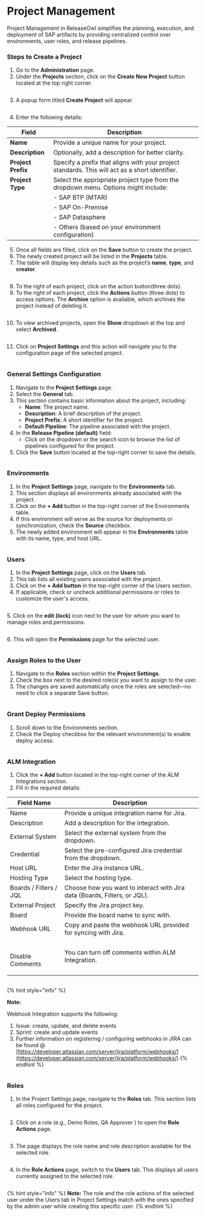 # Project Management

Project Management in ReleaseOwl simplifies the planning, execution, and deployment of SAP artifacts by providing centralized control over environments, user roles, and release pipelines.

### Steps to Create a Project

1. Go to the **Administration** page.
2. Under the **Projects** section, click on the **Create New Project** button located at the top right corner.

<figure><img src="../../.gitbook/assets/image (1175).png" alt=""><figcaption></figcaption></figure>

3. A popup form titled **Create Project** will appear.

<figure><img src="../../.gitbook/assets/image (1165).png" alt=""><figcaption></figcaption></figure>

4. Enter the following details:

| **Field**          | **Description**                                                                                |
| ------------------ | ---------------------------------------------------------------------------------------------- |
| **Name**           | Provide a unique name for your project.                                                        |
| **Description**    | Optionally, add a description for better clarity.                                              |
| **Project Prefix** | Specify a prefix that aligns with your project standards. This will act as a short identifier. |
| **Project Type**   | Select the appropriate project type from the dropdown menu. Options might include:             |
|                    | - SAP BTP (MTAR)                                                                               |
|                    | - SAP On-Premise                                                                               |
|                    | - SAP Datasphere                                                                               |
|                    | - Others (based on your environment configuration)                                             |

5. Once all fields are filled, click on the **Save** button to create the project.
6. The newly created project will be listed in the **Projects** table.
7. The table will display key details such as the project’s **name**, **type**, and **creator**.

<figure><img src="../../.gitbook/assets/image (1166).png" alt=""><figcaption></figcaption></figure>

8. To the right of each project, click on the action button(three dots).
9. To the right of each project, click the **Actions** button (three dots) to access options. The **Archive** option is available, which archives the project instead of deleting it.

<figure><img src="../../.gitbook/assets/image (3).png" alt=""><figcaption></figcaption></figure>

10. To view archived projects, open the **Show** dropdown at the top and select **Archived**.

<figure><img src="../../.gitbook/assets/image (2).png" alt=""><figcaption></figcaption></figure>

11. Click on **Project Settings** and this action will navigate you to the configuration page of the selected project.

<figure><img src="../../.gitbook/assets/image (1).png" alt=""><figcaption></figcaption></figure>

### General Settings Configuration

1. Navigate to the **Project Settings** page.
2. Select the **General** tab.
3. This section contains basic information about the project, including:
   * **Name**: The project name.
   * **Description**: A brief description of the project.
   * **Project Prefix**: A short identifier for the project.
   * **Default Pipeline**: The pipeline associated with the project.
4. In the **Release Pipeline (default)** field:
   * Click on the dropdown or the search icon to browse the list of pipelines configured for the project.
5.  Click the **Save** button located at the top-right corner to save the details.



<figure><img src="../../.gitbook/assets/image (1168).png" alt=""><figcaption></figcaption></figure>

### Environments

1. In the **Project Settings** page, navigate to the **Environments** tab.
2. This section displays all environments already associated with the project.
3. Click on the **+ Add** button in the top-right corner of the Environments table.
4. If this environment will serve as the source for deployments or synchronization, check the **Source** checkbox.
5. The newly added environment will appear in the **Environments** table with its name, type, and host URL.

<figure><img src="../../.gitbook/assets/image (1169).png" alt=""><figcaption></figcaption></figure>

### Users

1. In the **Project Settings** page, click on the **Users** tab.
2. This tab lists all existing users associated with the project.
3. &#x20;Click on the **+ Add button** in the top-right corner of the Users section.
4. &#x20;If applicable, check or uncheck additional permissions or roles to customize the user's access.

<figure><img src="../../.gitbook/assets/image (1170).png" alt=""><figcaption></figcaption></figure>

5\.  Click on the **edit (lock)** icon next to the user for whom you want to manage roles and permissions.

<figure><img src="../../.gitbook/assets/image (1172).png" alt=""><figcaption></figcaption></figure>

6\.  This will open the **Permissions** page for the selected user.

<figure><img src="../../.gitbook/assets/image (1171).png" alt=""><figcaption></figcaption></figure>

### Assign Roles to the User

1. Navigate to the **Roles** section within the **Project Settings**.
2. Check the box next to the desired role(s) you want to assign to the user.
3. The changes are saved automatically once the roles are selected—no need to click a separate Save button.

<figure><img src="../../.gitbook/assets/image (1173).png" alt=""><figcaption></figcaption></figure>

### Grant Deploy Permissions

1. Scroll down to the Environments section.
2. Check the Deploy checkbox for the relevant environment(s) to enable deploy access.

<figure><img src="../../.gitbook/assets/image (1176).png" alt=""><figcaption></figcaption></figure>

### ALM Integration

1. Click the **+ Add** button located in the top-right corner of the ALM Integrations section.
2. &#x20;Fill in the required details:

| Field Name                  | Description                                                               |
| --------------------------- | ------------------------------------------------------------------------- |
| Name                        | Provide a unique integration name for Jira.                               |
| Description                 | Add a description for the integration.                                    |
| External System             | Select the external system from the dropdown.                             |
| Credential                  | Select the pre-configured Jira credential from the dropdown.              |
| Host URL                    | Enter the Jira instance URL.                                              |
| Hosting Type                | Select the hosting type.                                                  |
| Boards / Filters / JQL      | Choose how you want to interact with Jira data (Boards, Filters, or JQL). |
| External Project            | Specify the Jira project key.                                             |
| Board                       | Provide the board name to sync with.                                      |
| Webhook URL                 | Copy and paste the webhook URL provided for syncing with Jira.            |
| <p><br>Disable Comments</p> | You can turn off comments within ALM Integration.                         |

<figure><img src="../../.gitbook/assets/image (1097).png" alt=""><figcaption></figcaption></figure>

{% hint style="info" %}


**Note:**&#x20;

Webhook Integration supports the following:

1. Issue: create, update, and delete events
2. Sprint: create and update events
3. Further information on registering / configuring webhooks in JIRA can be found @ [https://developer.atlassian.com/server/jira/platform/webhooks/](https://developer.atlassian.com/server/jira/platform/webhooks/)
{% endhint %}

<figure><img src="../../.gitbook/assets/image (186).png" alt=""><figcaption></figcaption></figure>

### Roles

1. In the Project Settings page, navigate to the **Roles** tab. This section lists all roles configured for the project.

<figure><img src="../../.gitbook/assets/image (1179).png" alt=""><figcaption></figcaption></figure>

2. Click on a role (e.g., Demo Roles, QA Approver ) to open the **Role Actions** page.&#x20;

<figure><img src="../../.gitbook/assets/image (1181).png" alt=""><figcaption></figcaption></figure>

3. The page displays the role name and role description available for the selected role.

<figure><img src="../../.gitbook/assets/image (1178).png" alt=""><figcaption></figcaption></figure>

4. In the **Role Actions** page, switch to the **Users** tab. This displays all users currently assigned to the selected role.

<figure><img src="../../.gitbook/assets/image (1180).png" alt=""><figcaption></figcaption></figure>

{% hint style="info" %}
**Note:** The role and the role actions of the selected user under the Users tab in Project Settings match with the ones specified by the admin user while creating this specific user.
{% endhint %}
